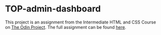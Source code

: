 # TOP-admin-dashboard

This project is an assignment from the Intermediate HTML and CSS Course on [The Odin Project](https://www.theodinproject.com/).  The full assignment can be found [here](https://www.theodinproject.com/lessons/node-path-intermediate-html-and-css-admin-dashboard).

